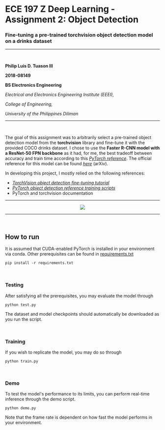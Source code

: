 # ECE 197 Z Deep Learning - Assignment 2: Object Detection
### Fine-tuning a pre-trained torchvision object detection model on a drinks dataset
--------------------------------------------------------------------------------
<br>

**Philip Luis D. Tuason III**

**2018-08149**

**BS Electronics Engineering**

*Electrical and Electronics Engineering Institute (EEEI),*

*College of Engineering,*

*University of the Philippines Diliman*

--------------------------------------------------------------------------------
<br>

The goal of this assignment was to arbitrarily select a pre-trained object detection model from the **torchvision** library and fine-tune it with the provided COCO drinks dataset. I chose to use the **Faster R-CNN model with a ResNet-50 FPN backbone** as it had, for me, the best tradeoff between accuracy and train time according to this *[PyTorch reference](https://pytorch.org/vision/stable/models.html#object-detection-instance-segmentation-and-person-keypoint-detection)*. The official reference for this model can be found *[here](https://arxiv.org/abs/1506.01497)* (arXiv).

In developing this project, I mostly relied on the following references:
  - *[TorchVision object detection fine-tuning tutorial](https://pytorch.org/)*
  - *[PyTorch object detection reference training scripts](https://github.com/pytorch/vision/tree/main/references/detection)*
  - PyTorch and torchvision documentation

--------------------------------------------------------------------------------

<p align='center'><img src='imgs/demo.gif'></p>

--------------------------------------------------------------------------------

<br>

## How to run

It is assumed that CUDA-enabled PyTorch is installed in your environment via conda. Other prerequisites can be found in [requirements.txt](requirements.txt)
```
pip install -r requirements.txt
```

<br>

### Testing

After satisfying all the prerequisites, you may evaluate the model through
```
python test.py
```

The dataset and model checkpoints should automatically be downloaded as you run the script.

<br>

### Training

If you wish to replicate the model, you may do so through
```
python train.py
```

<br>

### Demo

To test the model's performance to its limits, you can perform real-time inference through the demo script.
```
python demo.py
```
Note that the frame rate is dependent on how fast the model performs in your environment.